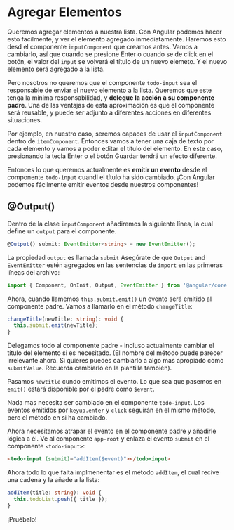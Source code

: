 # Agregar Elementos

Queremos agregar elementos a nuestra lista. Con Angular podemos hacer esto facilmente, y ver el elemento agregado inmediatamente. Haremos esto desd el componente `inputComponent` que creamos antes. Vamos a cambiarlo, así que cuando se presione Enter o cuando se de click en el botón, el valor del `input` se volverá el título de un nuevo elemeto. Y el nuevo elemento será agregado a la lista.

Pero nosotros no queremos que el componente `todo-input` sea el responsable de enviar el nuevo elemento a la lista. Queremos que este tenga la mínima responsabilidad, y **delegue la acción a su componente padre**. Una de las ventajas de esta aproximación es que el componente será reusable, y puede ser adjunto a diferentes acciones en diferentes situaciones.

Por ejemplo, en nuestro caso, seremos capaces de usar el `inputComponent` dentro de `itemComponent`. Entonces vamos a tener una caja de texto por cada elemento y vamos a poder editar el título del elemento. En este caso, presionando la tecla Enter o el botón Guardar tendrá un efecto diferente.

Entonces lo que queremos actualmente es **emitir un evento** desde el componente `todo-input` cuandl el título ha sido cambiado. ¡Con Angular podemos fácilmente emitir eventos desde nuestros componentes!

## @Output()

Dentro de la clase `inputComponent` añadiremos la siguiente línea, la cual define un `output` para el componente.

```ts
@Output() submit: EventEmitter<string> = new EventEmitter();
```

La propiedad `output` es llamada `submit` Asegúrate de que `Output` and `EventEmitter` estén agregados en las sentencias de `import` en las primeras líneas del archivo:

```ts
import { Component, OnInit, Output, EventEmitter } from '@angular/core';
```

Ahora, cuando llamemos `this.submit.emit()` un evento será emitido al componente padre. Vamos a llamarlo en el método `changeTitle`:

```ts
changeTitle(newTitle: string): void {
  this.submit.emit(newTitle);
}
```

Delegamos todo al componente padre - incluso actualmente cambiar el título del elemento si es necesitado. (El nombre del método puede parecer irrelevante ahora. Si quieres puedes cambiarlo a algo mas apropiado como `submitValue`. Recuerda cambiarlo en la plantilla también).

Pasamos `newtitle` cundo emitimos el evento. Lo que sea que pasemos en `emit()` estará disponible por el padre como `$event`.

Nada mas necesita ser cambiado en el componente `todo-input`. Los eventos emitidos por `keyup.enter` y `click` seguirán en el mismo método, pero el método en si ha cambiado.

Ahora necesitamos atrapar el evento en el componente padre y añadirle lógica a él. Ve al componente `app-root` y enlaza el evento `submit` en el componente `<todo-input>`:

```html
<todo-input (submit)="addItem($event)"></todo-input>
```

Ahora todo lo que falta implmenentar es el método `addItem`, el cual recive una cadena y la añade a la lista:

```ts
addItem(title: string): void {    
  this.todoList.push({ title });
}
```

¡Pruébalo!

